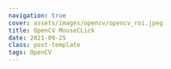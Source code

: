 ```yaml
---
navigation: true
cover: assets/images/opencv/opencv_roi.jpeg
title: OpenCV MouseCLick
date: 2021-09-25
class: post-template
tags: OpenCV
---
```


